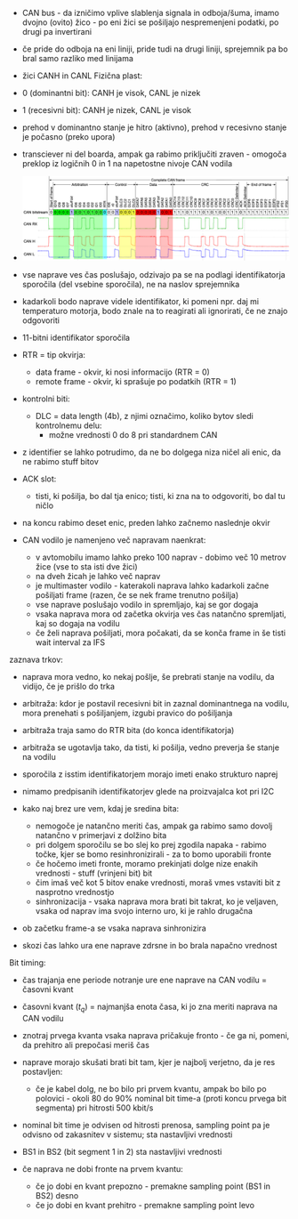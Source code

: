 - CAN bus - da izničimo vplive slablenja signala in odboja/šuma, imamo dvojno (ovito) žico - po eni žici se pošiljajo nespremenjeni podatki, po drugi pa invertirani
- če pride do odboja na eni liniji, pride tudi na drugi liniji, sprejemnik pa bo bral samo razliko med linijama
- žici CANH in CANL
Fizična plast:
- 0 (dominantni bit): CANH je visok, CANL je nizek
- 1 (recesivni bit): CANH je nizek, CANL je visok

- prehod v dominantno stanje je hitro (aktivno), prehod v recesivno stanje je počasno (preko upora)

- transciever ni del boarda, ampak ga rabimo priključiti zraven - omogoča preklop iz logičnih 0 in 1 na napetostne nivoje CAN vodila

- ![650](../../Images3/Pasted%20image%2020250506183855.png)
- vse naprave ves čas poslušajo, odzivajo pa se na podlagi identifikatorja sporočila (del vsebine sporočila), ne na naslov sprejemnika
- kadarkoli bodo naprave videle identifikator, ki pomeni npr. daj mi temperaturo motorja, bodo znale na to reagirati ali ignorirati, če ne znajo odgovoriti
- 11-bitni identifikator sporočila

- RTR = tip okvirja:
	- data frame - okvir, ki nosi informacijo (RTR = 0)
	- remote frame - okvir, ki sprašuje po podatkih (RTR = 1)
- kontrolni biti:
	- DLC = data length (4b), z njimi označimo, koliko bytov sledi kontrolnemu delu:
		- možne vrednosti 0 do 8 pri standardnem CAN
- z identifier se lahko potrudimo, da ne bo dolgega niza ničel ali enic, da ne  rabimo stuff bitov

- ACK slot:
	- tisti, ki pošilja, bo dal tja enico; tisti, ki zna na to odgovoriti, bo dal tu ničlo

- na koncu rabimo deset enic, preden lahko začnemo naslednje okvir

- CAN vodilo je namenjeno več napravam naenkrat:
	- v avtomobilu imamo lahko preko 100 naprav - dobimo več 10 metrov žice (vse to sta isti dve žici)
	- na dveh žicah je lahko več naprav
	- je multimaster vodilo - katerakoli naprava lahko kadarkoli začne pošiljati frame (razen, če se nek frame trenutno pošilja)
	- vse naprave poslušajo vodilo in spremljajo, kaj se gor dogaja
	- vsaka naprava mora od začetka okvirja ves čas natančno spremljati, kaj so dogaja na vodilu
	- če želi naprava pošiljati, mora počakati, da se konča frame in še tisti wait interval za IFS

zaznava trkov:
- naprava mora vedno, ko nekaj pošlje, še prebrati stanje na vodilu, da vidijo, če je prišlo do trka
- arbitraža: kdor je postavil recesivni bit in zaznal dominantnega na vodilu, mora prenehati s pošiljanjem, izgubi pravico do pošiljanja
- arbitraža traja samo do RTR bita (do konca identifikatorja)
- arbitraža se ugotavlja tako, da tisti, ki pošilja, vedno preverja še stanje na vodilu
- sporočila z isstim identifikatorjem morajo imeti enako strukturo naprej
- nimamo predpisanih identifikatorjev glede na proizvajalca kot pri I2C

- kako naj brez ure vem, kdaj je sredina bita:
	- nemogoče je natančno meriti čas, ampak ga rabimo samo dovolj natančno v primerjavi z dolžino bita
	- pri dolgem sporočilu se bo slej ko prej zgodila napaka - rabimo točke, kjer se bomo resinhronizirali - za to bomo uporabili fronte
	- če hočemo imeti fronte, moramo prekinjati dolge nize enakih vrednosti - stuff (vrinjeni bit) bit
	- čim imaš več kot 5 bitov enake vrednosti, moraš vmes vstaviti bit z nasprotno vrednostjo
	- sinhronizacija - vsaka naprava mora brati bit takrat, ko je veljaven, vsaka od naprav ima svojo interno uro, ki je rahlo drugačna

- ob začetku frame-a se vsaka naprava sinhronizira
- skozi čas lahko ura ene naprave zdrsne in bo brala napačno vrednost

Bit timing:
- čas trajanja ene periode notranje ure ene naprave na CAN vodilu = časovni kvant
- časovni kvant ($t_q$) = najmanjša enota časa, ki jo zna meriti naprava na CAN vodilu
- znotraj prvega kvanta vsaka naprava pričakuje fronto - če ga ni, pomeni, da prehitro ali prepočasi meriš čas

- naprave morajo skušati brati bit tam, kjer je najbolj verjetno, da je res postavljen:
	- če je kabel dolg, ne bo bilo pri prvem kvantu, ampak bo bilo po polovici - okoli 80 do 90% nominal bit time-a (proti koncu prvega bit segmenta) pri hitrosti 500 kbit/s

- nominal bit time je odvisen od hitrosti prenosa, sampling point pa je odvisno od zakasnitev v sistemu; sta nastavljivi vrednosti
- BS1 in BS2 (bit segment 1 in 2) sta nastavljivi vrednosti
- če naprava ne dobi fronte na prvem kvantu:
	- če jo dobi en kvant prepozno - premakne sampling point (BS1 in BS2) desno
	- če jo dobi en kvant prehitro - premakne sampling point levo